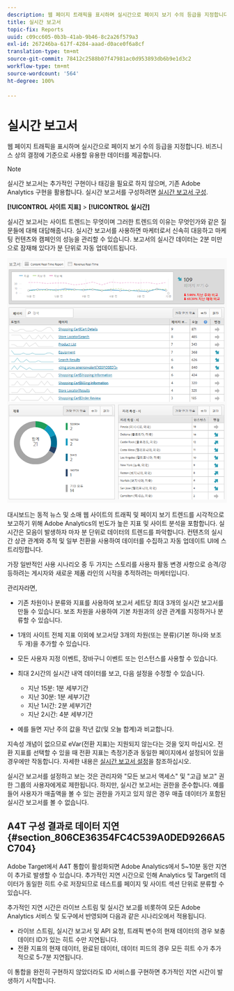 ```yaml
---
description: 웹 페이지 트래픽을 표시하며 실시간으로 페이지 보기 수의 등급을 지정합니다. 비즈니스 상의 결정에 기준으로 사용할 유용한 데이터를 제공합니다.
title: 실시간 보고서
topic-fix: Reports
uuid: c09cc605-0b3b-41ab-9b46-8c2a26f579a3
exl-id: 267246ba-617f-4284-aaad-d0ace0f6a8cf
translation-type: tm+mt
source-git-commit: 78412c2588b07f47981ac0d953893db6b9e1d3c2
workflow-type: tm+mt
source-wordcount: '564'
ht-degree: 100%

---
```


# 실시간 보고서

웹 페이지 트래픽을 표시하며 실시간으로 페이지 보기 수의 등급을 지정합니다. 비즈니스 상의 결정에 기준으로 사용할 유용한 데이터를 제공합니다.

>[!NOTE]
>
>실시간 보고서는 추가적인 구현이나 태깅을 필요로 하지 않으며, 기존 Adobe Analytics 구현을 활용합니다. 실시간 보고서를 구성하려면 [실시간 보고서 구성](/help/admin/admin/realtime/t-realtime-admin.md).

**[!UICONTROL 사이트 지표]** > **[!UICONTROL 실시간]**

실시간 보고서는 사이트 트렌드는 무엇이며 그러한 트렌드의 이유는 무엇인가와 같은 질문들에 대해 대답해줍니다. 실시간 보고서를 사용하면 마케터로서 신속히 대응하고 마케팅 컨텐츠와 캠페인의 성능을 관리할 수 있습니다. 보고서의 실시간 데이터는 2분 미만으로 잠재해 있다가 분 단위로 자동 업데이트됩니다.

![](assets/report-realtime.png)

대시보드는 동적 뉴스 및 소매 웹 사이트의 트래픽 및 페이지 보기 트렌드를 시각적으로 보고하기 위해 Adobe Analytics의 빈도가 높은 지표 및 사이트 분석을 포함합니다. 실시간은 모음이 발생하자 마자 분 단위로 데이터의 트렌드를 파악합니다. 컨텐츠의 실시간 상관 관계와 추적 및 일부 전환을 사용하여 데이터를 수집하고 자동 업데이트 UI에 스트리밍합니다.

가장 일반적인 사용 시나리오 중 두 가지는 스토리를 사용자 활동 변경 사항으로 승격/강등하려는 게시자와 새로운 제품 라인의 시작을 추적하려는 마케터입니다.

관리자라면,

* 기존 차원이나 분류와 지표를 사용하여 보고서 세트당 최대 3개의 실시간 보고서를 만들 수 있습니다. 보조 차원을 사용하여 기본 차원과의 상관 관계를 지정하거나 분류할 수 있습니다.
* 1개의 사이트 전체 지표 이외에 보고서당 3개의 차원(또는 분류)(기본 하나와 보조 두 개)을 추가할 수 있습니다.
* 모든 사용자 지정 이벤트, 장바구니 이벤트 또는 인스턴스를 사용할 수 있습니다.
* 최대 2시간의 실시간 내역 데이터를 보고, 다음 설정을 수정할 수 있습니다.

   * 지난 15분: 1분 세부기간
   * 지난 30분: 1분 세부기간
   * 지난 1시간: 2분 세부기간
   * 지난 2시간: 4분 세부기간

* 예를 들면 지난 주의 값을 작년 값(및 오늘 합계)과 비교합니다.

지속성 개념이 없으므로 eVar(전환 지표)는 지원되지 않는다는 것을 잊지 마십시오. 전환 지표를 선택할 수 있을 때 전환 지표는 측정기준과 동일한 페이지에서 설정되어 있을 경우에만 작동합니다. 자세한 내용은 [실시간 보고서 설정](/help/admin/admin/realtime/t-realtime-admin.md)을 참조하십시오.

실시간 보고서를 설정하고 보는 것은 관리자와 &quot;모든 보고서 액세스&quot; 및 &quot;고급 보고&quot; 권한 그룹의 사용자에게로 제한됩니다. 하지만, 실시간 보고서는 권한을 준수합니다. 예를 들어 사용자가 매출액을 볼 수 있는 권한을 가지고 있지 않은 경우 매출 데이터가 포함된 실시간 보고서를 볼 수 없습니다.

## A4T 구성 결과로 데이터 지연 {#section_806CE36354FC4C539A0DED9266A5C704}

Adobe Target에서 A4T 통합이 활성화되면 Adobe Analytics에서 5~10분 동안 지연이 추가로 발생할 수 있습니다. 추가적인 지연 시간으로 인해 Analytics 및 Target의 데이터가 동일한 히트 수로 저장되므로 테스트를 페이지 및 사이트 섹션 단위로 분류할 수 있습니다.

추가적인 지연 시간은 라이브 스트림 및 실시간 보고를 비롯하여 모든 Adobe Analytics 서비스 및 도구에서 반영되며 다음과 같은 시나리오에서 적용됩니다.

* 라이브 스트림, 실시간 보고서 및 API 요청, 트래픽 변수의 현재 데이터의 경우 보충 데이터 ID가 있는 히트 수만 지연됩니다.
* 전환 지표의 현재 데이터, 완료된 데이터, 데이터 피드의 경우 모든 히트 수가 추가적으로 5-7분 지연됩니다.

이 통합을 완전히 구현하지 않았더라도 ID 서비스를 구현하면 추가적인 지연 시간이 발생하기 시작합니다.
